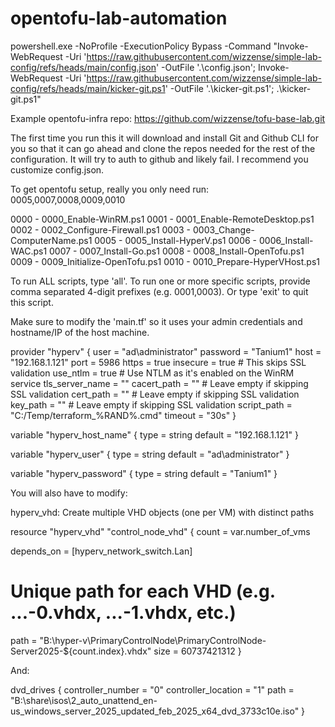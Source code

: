 # opentofu-lab-automation

powershell.exe -NoProfile -ExecutionPolicy Bypass -Command "Invoke-WebRequest -Uri 'https://raw.githubusercontent.com/wizzense/simple-lab-config/refs/heads/main/config.json' -OutFile '.\config.json'; Invoke-WebRequest -Uri 'https://raw.githubusercontent.com/wizzense/simple-lab-config/refs/heads/main/kicker-git.ps1' -OutFile '.\kicker-git.ps1'; .\kicker-git.ps1"

Example opentofu-infra repo: https://github.com/wizzense/tofu-base-lab.git

The first time you run this it will download and install Git and Github CLI for you so that it can go ahead and clone the repos needed for the rest of the configuration. It will try to auth to github and likely fail.
I recommend you customize config.json.

To get opentofu setup, really you only need run: 0005,0007,0008,0009,0010

0000 - 0000_Enable-WinRM.ps1
0001 - 0001_Enable-RemoteDesktop.ps1
0002 - 0002_Configure-Firewall.ps1
0003 - 0003_Change-ComputerName.ps1
0005 - 0005_Install-HyperV.ps1
0006 - 0006_Install-WAC.ps1
0007 - 0007_Install-Go.ps1
0008 - 0008_Install-OpenTofu.ps1
0009 - 0009_Initialize-OpenTofu.ps1
0010 - 0010_Prepare-HyperVHost.ps1

To run ALL scripts, type 'all'.
To run one or more specific scripts, provide comma separated 4-digit prefixes (e.g. 0001,0003).
Or type 'exit' to quit this script.

Make sure to modify the 'main.tf' so it uses your admin credentials and hostname/IP of the host machine.

provider "hyperv" {
  user            = "ad\\administrator"
  password        = "Tanium1"
  host            = "192.168.1.121"
  port            = 5986
  https           = true
  insecure        = true  # This skips SSL validation
  use_ntlm        = true  # Use NTLM as it's enabled on the WinRM service
  tls_server_name = ""
  cacert_path     = ""    # Leave empty if skipping SSL validation
  cert_path       = ""    # Leave empty if skipping SSL validation
  key_path        = ""    # Leave empty if skipping SSL validation
  script_path     = "C:/Temp/terraform_%RAND%.cmd"
  timeout         = "30s"
}


variable "hyperv_host_name" {
  type    = string
  default = "192.168.1.121"
}

variable "hyperv_user" {
  type    = string
  default = "ad\\administrator"
}

variable "hyperv_password" {
  type    = string
  default = "Tanium1"
}

You will also have to modify:


hyperv_vhd: Create multiple VHD objects (one per VM) with distinct paths

resource "hyperv_vhd" "control_node_vhd" {
  count = var.number_of_vms

  depends_on = [hyperv_network_switch.Lan]

  # Unique path for each VHD (e.g. ...-0.vhdx, ...-1.vhdx, etc.)
  path = "B:\\hyper-v\\PrimaryControlNode\\PrimaryControlNode-Server2025-${count.index}.vhdx"
  size = 60737421312
}

And:

  dvd_drives {
    controller_number   = "0"
    controller_location = "1"
    path                = "B:\\share\\isos\\2_auto_unattend_en-us_windows_server_2025_updated_feb_2025_x64_dvd_3733c10e.iso"
  }
